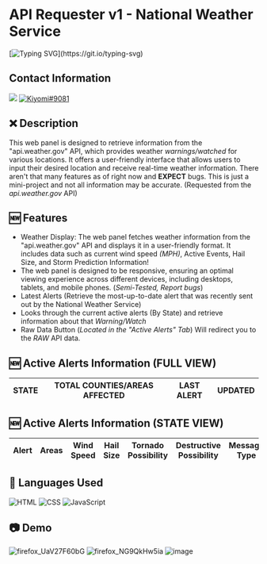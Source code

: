 # API Requester v1 - National Weather Service
[![Typing SVG](https://readme-typing-svg.herokuapp.com?font=Inconsolata&duration=3000&color=D404F7&vCenter=true&height=25&lines=Have+questions%3F;Feel+free+to+DM+me+on+Discord!)](https://git.io/typing-svg)

## Contact Information 
<a href="mailto:chevybot123@gmail.com"><img src="https://img.shields.io/badge/Gmail-D14836?style=for-the-badge&logo=gmail&logoColor=white"></a>
<a href="https://discordapp.com/users/359794704847601674"><img src="https://img.shields.io/badge/Discord-7289DA?style=for-the-badge&logo=discord&logoColor=white" alt="Kiyomi#9081" ></a>

## ❌ Description
This web panel is designed to retrieve information from the "api.weather.gov" API, which provides weather *warnings/watched* for various locations. It offers a user-friendly interface that allows users to input their desired location and receive real-time weather information. There aren't that many features as of right now and **EXPECT** bugs. This is just a mini-project and not all information may be accurate. (Requested from the *api.weather.gov* API)


## 🆕 Features
- Weather Display: The web panel fetches weather information from the "api.weather.gov" API and displays it in a user-friendly format. It includes data such as current wind speed *(MPH)*, Active Events, Hail Size, and Storm Prediction Information!
- The web panel is designed to be responsive, ensuring an optimal viewing experience across different devices, including desktops, tablets, and mobile phones. (*Semi-Tested, Report bugs*)
- Latest Alerts (Retrieve the most-up-to-date alert that was recently sent out by the National Weather Service)
- Looks through the current active alerts (By State) and retrieve information about that *Warning/Watch*
- Raw Data Button (*Located in the "Active Alerts" Tab*) Will redirect you to the *RAW* API data.


## 🆕 Active Alerts Information (FULL VIEW)
| STATE |  	TOTAL COUNTIES/AREAS AFFECTED | LAST ALERT | UPDATED |
| ------| ------| ------| ------| 



## 🆕 Active Alerts Information (STATE VIEW)
| Alert | Areas | Wind Speed | Hail Size | Tornado Possibility | Destructive Possibility | Message Type | Expires | Raw Data
| ------| ------| ------| ------| ------| ------| ------| ------| ------| 









## 🔨 Languages Used
![HTML](https://custom-icon-badges.herokuapp.com/badge/HTML-black.svg?logo=html5&logoColor=blue)
![CSS](https://custom-icon-badges.herokuapp.com/badge/CSS-black.svg?logo=CSS3&logoColor=blue)
![JavaScript](https://custom-icon-badges.herokuapp.com/badge/Javascript-black.svg?logo=Javascript&logoColor=blue)


## 📷 Demo
![firefox_UaV27F60bG](https://github.com/K3YOMI/NWS-API-UI/assets/54733885/900ae62e-e474-44cd-9723-820c2aaae54f)
![firefox_NG9QkHw5ia](https://github.com/K3YOMI/NWS-API-UI/assets/54733885/98a0c307-bda5-48bb-b745-cc0a05d52f30)
![image](https://github.com/K3YOMI/NWS-API-UI/assets/54733885/27ebef73-23a1-4015-9485-07c0d4a0cddf)

